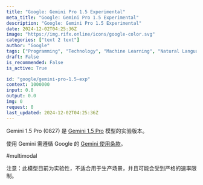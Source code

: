 ```yaml
---
title: "Google: Gemini Pro 1.5 Experimental"
meta_title: "Google: Gemini Pro 1.5 Experimental"
description: "Google: Gemini Pro 1.5 Experimental"
date: 2024-12-02T04:25:36Z
image: "https://img.rifx.online/icons/google-color.svg"
categories: ["text 2 text"]
author: "Google"
tags: ["Programming", "Technology", "Machine Learning", "Natural Language Processing", "Generative AI", "Free"]
draft: False
is_recommended: False
is_active: True

id: "google/gemini-pro-1.5-exp"
context: 1000000
input: 0.0
output: 0.0
img: 0
request: 0
last_updated: 2024-12-02T04:25:36Z
---
```


Gemini 1.5 Pro (0827) 是 [Gemini 1.5 Pro](/google/gemini-pro-1.5) 模型的实验版本。

使用 Gemini 需遵循 Google 的 [Gemini 使用条款](https://ai.google.dev/terms)。

#multimodal

注意：此模型目前为实验性，不适合用于生产场景，并且可能会受到严格的速率限制。

